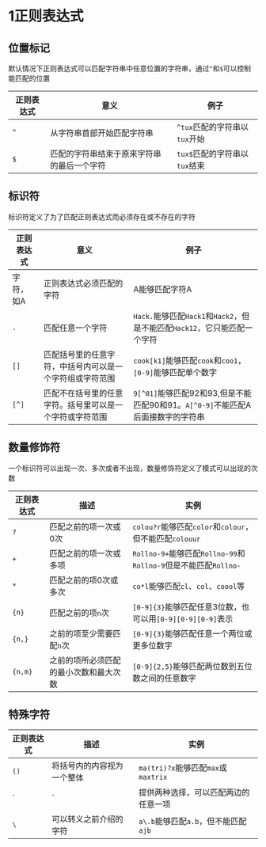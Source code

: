 # 1正则表达式

## 位置标记

默认情况下正则表达式可以匹配字符串中任意位置的字符串，通过`^`和`$`可以控制能匹配的位置

| 正则表达式 | 意义                                       | 例子                          |
| ---------- | ------------------------------------------ | ----------------------------- |
| `^`        | 从字符串首部开始匹配字符串                 | `^tux`匹配的字符串以`tux`开始 |
| `$`        | 匹配的字符串结束于原来字符串的最后一个字符 | `tux$`匹配的字符串以`tux`结束 |

## 标识符

标识符定义了为了匹配正则表达式而必须存在或不存在的字符

| 正则表达式 | 意义                                                     | 例子                                                         |
| ---------- | -------------------------------------------------------- | ------------------------------------------------------------ |
| 字符，如A  | 正则表达式必须匹配的字符                                 | A能够匹配字符A                                               |
| `.`        | 匹配任意一个字符                                         | `Hack.`能够匹配`Hack1`和`Hack2`，但是不能匹配`Hack12`，它只能匹配一个字符 |
| `[]`       | 匹配括号里的任意字符，中括号内可以是一个字符组或字符范围 | `cook[k1]`能够匹配`cook`和`coo1`，`[0-9]`能够匹配单个数字    |
| `[^]`      | 匹配不在括号里的任意字符。括号里可以是一个字符或字符范围 | `9[^01]`能够匹配92和93,但是不能匹配90和91。`A[^0-9]`不能匹配A后面接数字的字符串 |

## 数量修饰符

一个标识符可以出现一次、多次或者不出现，数量修饰符定义了模式可以出现的次数

| 正则表达式 | 描述                                   | 实例                                                         |
| ---------- | -------------------------------------- | ------------------------------------------------------------ |
| `?`        | 匹配之前的项一次或0次                  | `colou?r`能够匹配`color`和`colour`，但不能匹配`colouur`      |
| `+`        | 匹配之前的项一次或多项                 | `Rollno-9+`能够匹配`Rollno-99`和`Rollno-9`但是不能匹配`Rollno-` |
| `*`        | 匹配之前的项0次或多次                  | `co*l`能够匹配`cl`、`col`、`coool`等                         |
| `{n}`      | 匹配之前的项`n`次                      | `[0-9]{3}`能够匹配任意3位数，也可以用`[0-9][0-9][0-9]`表示   |
| `{n,}`     | 之前的项至少需要匹配`n`次              | `[0-9]{3}`能够匹配任意一个两位或更多位数字                   |
| `{n,m}`    | 之前的项所必须匹配的最小次数和最大次数 | `[0-9]{2,5}`能够匹配两位数到五位数之间的任意数字             |

## 特殊字符

| 正则表达式 | 描述                                 | 实例                                        |
| ---------- | ------------------------------------ | ------------------------------------------- |
| `()`       | 将括号内的内容视为一个整体           | `ma(tri)?x`能够匹配`max`或`maxtrix`         |
| `|`        | 提供两种选择，可以匹配两边的任意一项 | `Oct (1st|2nd)`能够匹配`Oct 1st`或`Oct 2nd` |
| `\`        | 可以转义之前介绍的字符               | `a\.b`能够匹配`a.b`，但不能匹配`ajb`        |

